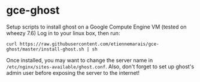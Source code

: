 gce-ghost
=========

Setup scripts to install ghost on a Google Compute Engine VM (tested on wheezy 7.6)
Log in to your linux box, then run:

`curl https://raw.githubusercontent.com/etiennemarais/gce-ghost/master/install-ghost.sh | sh`

Once installed, you may want to change the server name in `/etc/nginx/sites-available/ghost.conf`.  Also, don't forget to set up ghost's admin user before exposing the server to the internet!
